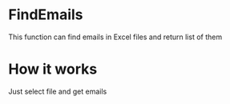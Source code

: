 # FindEmails
This function can find emails in Excel files and return list of them

# How it works
Just select file and get emails
